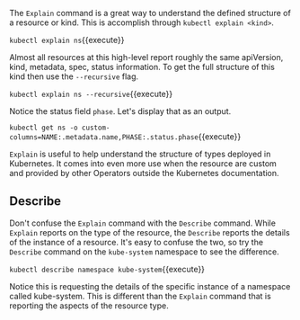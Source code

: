 The `Explain` command is a great way to understand the defined structure of a resource or kind. This is accomplish through `kubectl explain <kind>`.

`kubectl explain ns`{{execute}}

Almost all resources at this high-level report roughly the same apiVersion, kind, metadata, spec, status information. To get the full structure of this kind then use the `--recursive` flag.

`kubectl explain ns --recursive`{{execute}}

Notice the status field `phase`. Let's display that as an output.

`kubectl get ns -o custom-columns=NAME:.metadata.name,PHASE:.status.phase`{{execute}}

`Explain` is useful to help understand the structure of types deployed in Kubernetes. It comes into even more use when the resource are custom and provided by other Operators outside the Kubernetes documentation.

## Describe

Don't confuse the `Explain` command with the `Describe` command. While `Explain` reports on the type of the resource, the `Describe` reports the details of the instance of a resource. It's easy to confuse the two, so try the `Describe` command on the `kube-system` namespace to see the difference.

`kubectl describe namespace kube-system`{{execute}}

Notice this is requesting the details of the specific instance of a namespace called kube-system. This is different than the `Explain` command that is reporting the aspects of the resource type.
